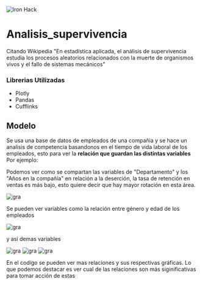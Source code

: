 ![Iron Hack](https://github.com/rogerzadi/ModeloSupervivencia/blob/master/images/ironhack.png)
# Analisis_supervivencia
Citando Wikipedia "En estadística aplicada, el análisis de supervivencia estudia los procesos aleatorios relacionados con la muerte de organismos vivos y el fallo de sistemas mecánicos"

### Librerias Utilizadas
- Plotly
- Pandas
- Cufflinks

## Modelo
Se usa una base de datos de empleados de una compañia y se hace un analisis de competencia basandonos en el tiempo de vida laboral de los empleados, esto para ver la **relación que guardan las distintas variables** 
Por ejemplo:

Podemos ver como se compartan las variables de "Departamento" y los "Años en la compañía" en relación a la deserción, la tasa de retención en ventas es más bajo, esto quiere decir que hay mayor rotación en esta área.

![gra](https://github.com/rogerzadi/Analisis-supervivencia/blob/master/survival-analysis/images/Dep_a%C3%B1os_comp.png)

Se pueden ver variables como la relación entre género y edad de los empleados

![gra](https://github.com/rogerzadi/Analisis-supervivencia/blob/master/survival-analysis/images/genero_edad.png)

y así demas variables 

![gra](https://github.com/rogerzadi/Analisis-supervivencia/blob/master/survival-analysis/images/Marital_stat_edad.png)
![gra](https://github.com/rogerzadi/Analisis-supervivencia/blob/master/survival-analysis/images/GenderMarital_sta_Edad.png)
![gra](https://github.com/rogerzadi/Analisis-supervivencia/blob/master/survival-analysis/images/genero_Ultima_Pos.png)

En el codigo se pueden ver mas relaciones y sus respectivas gráficas.
Lo que podemos destacar es ver cual de las relaciones son más siginificativas para tomar acción de estas 
